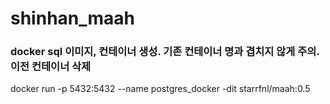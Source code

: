 # shinhan_maah

### docker sql 이미지, 컨테이너 생성. 기존 컨테이너 명과 겹치지 않게 주의. 이전 컨테이너 삭제
docker run -p 5432:5432 --name postgres_docker -dit starrfnl/maah:0.5
